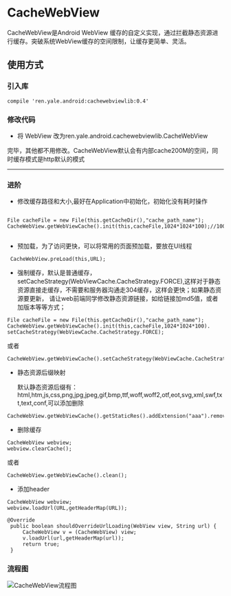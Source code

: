 # CacheWebView

  CacheWebView是Android WebView 缓存的自定义实现，通过拦截静态资源进行缓存。突破系统WebView缓存的空间限制，让缓存更简单、灵活。

## 使用方式

### 引入库

```
compile 'ren.yale.android:cachewebviewlib:0.4'
```

### 修改代码

 - 将 WebView 改为ren.yale.android.cachewebviewlib.CacheWebView

  完毕，其他都不用修改。CacheWebView默认会有内部cache200M的空间，同时缓存模式是http默认的模式

---

### 进阶

 - 修改缓存路径和大小,最好在Application中初始化，初始化没有耗时操作
 ```

File cacheFile = new File(this.getCacheDir(),"cache_path_name");
CacheWebView.getWebViewCache().init(this,cacheFile,1024*1024*100);//100M


 ```

- 预加载，为了访问更快，可以将常用的页面预加载，要放在UI线程

```
 CacheWebView.preLoad(this,URL);

```

- 强制缓存，默认是普通缓存，setCacheStrategy(WebViewCache.CacheStrategy.FORCE),这样对于静态资源直接走缓存，不需要和服务器沟通走304缓存，这样会更快；如果静态资源要更新，
请让web前端同学修改静态资源链接，如给链接加md5值，或者加版本等等方式；

```
File cacheFile = new File(this.getCacheDir(),"cache_path_name");
CacheWebView.getWebViewCache().init(this,cacheFile,1024*1024*100).
setCacheStrategy(WebViewCache.CacheStrategy.FORCE);

```

或者

```
CacheWebView.getWebViewCache().setCacheStrategy(WebViewCache.CacheStrategy.FORCE);
```

- 静态资源后缀映射

  默认静态资源后缀有：html,htm,js,css,png,jpg,jpeg,gif,bmp,ttf,woff,woff2,otf,eot,svg,xml,swf,txt,text,conf,可以添加删除

```
CacheWebView.getWebViewCache().getStaticRes().addExtension("aaa").removeExtension("bbb");
```

- 删除缓存

```
CacheWebView webview;
webview.clearCache();

```

或者

```
CacheWebView.getWebViewCache().clean();
```

- 添加header

```
CacheWebView webview;
webview.loadUrl(URL,getHeaderMap(URL));
```

```
@Override
 public boolean shouldOverrideUrlLoading(WebView view, String url) {
     CacheWebView v = (CacheWebView) view;
     v.loadUrl(url,getHeaderMap(url));
     return true;
 }
```


### 流程图

![CacheWebView流程图](https://static.oschina.net/uploads/img/201709/27155537_DDjg.png)


